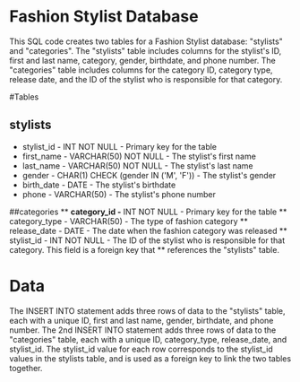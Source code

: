 # Fashion Stylist Database
This SQL code creates two tables for a Fashion Stylist database: "stylists" and "categories". The "stylists" table includes columns for the stylist's ID, first and last name, category, gender, birthdate, and phone number. The "categories" table includes columns for the category ID, category type, release date, and the ID of the stylist who is responsible for that category.

#Tables
## stylists
* stylist_id - INT NOT NULL - Primary key for the table
* first_name - VARCHAR(50) NOT NULL - The stylist's first name
* last_name - VARCHAR(50) NOT NULL - The stylist's last name
* gender - CHAR(1) CHECK (gender IN ('M', 'F')) - The stylist's gender
* birth_date - DATE - The stylist's birthdate
* phone - VARCHAR(50) - The stylist's phone number

##categories
** **category_id -** INT NOT NULL - Primary key for the table
** category_type - VARCHAR(50) - The type of fashion category
** release_date - DATE - The date when the fashion category was released
** stylist_id - INT NOT NULL - The ID of the stylist who is responsible for that category. This field is a foreign key that ** references the "stylists" table.

# Data
The INSERT INTO statement adds three rows of data to the "stylists" table, each with a unique ID, first and last name, gender, birthdate, and phone number. The 2nd INSERT INTO statement adds three rows of data to the "categories" table, each with a unique ID, category_type, release_date, and stylist_id. The stylist_id value for each row corresponds to the stylist_id values in the stylists table, and is used as a foreign key to link the two tables together.
